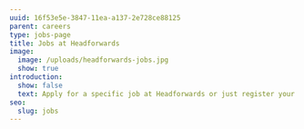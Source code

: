 ```yaml
---
uuid: 16f53e5e-3847-11ea-a137-2e728ce88125
parent: careers
type: jobs-page
title: Jobs at Headforwards
image:
  image: /uploads/headforwards-jobs.jpg
  show: true
introduction:
  show: false 
  text: Apply for a specific job at Headforwards or just register your interest.
seo:
  slug: jobs
---
```


